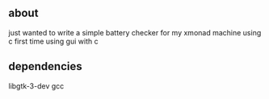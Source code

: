 about 
---
just wanted to write a simple battery checker for my xmonad machine using c 
first time using gui with c

dependencies
---
libgtk-3-dev
gcc
